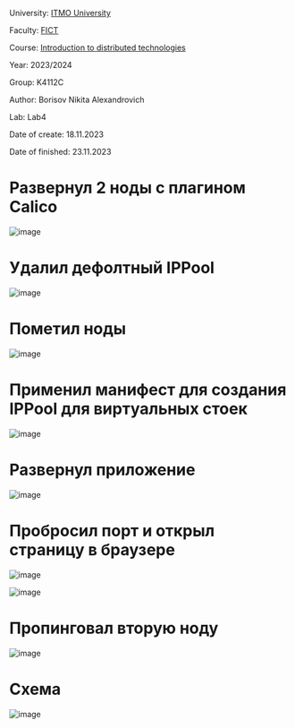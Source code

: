University: [ITMO University](https://itmo.ru/ru/)

Faculty: [FICT](https://fict.itmo.ru)

Course: [Introduction to distributed technologies](https://github.com/itmo-ict-faculty/introduction-to-distributed-technologies)

Year: 2023/2024

Group: K4112C

Author: Borisov Nikita Alexandrovich

Lab: Lab4

Date of create: 18.11.2023

Date of finished: 23.11.2023

# Развернул 2 ноды с плагином Calico
![image](https://github.com/luka-mag1c/2023_2024-introduction_to_distributed_technologies-k4112c-borisov_n_a/assets/55001395/6658cf91-dacd-41bd-a942-2af2fbf8c88c)

# Удалил дефолтный IPPool 
![image](https://github.com/luka-mag1c/2023_2024-introduction_to_distributed_technologies-k4112c-borisov_n_a/assets/55001395/c00282ea-bab9-4d5d-86d0-862b967d8cfa)

# Пометил ноды
![image](https://github.com/luka-mag1c/2023_2024-introduction_to_distributed_technologies-k4112c-borisov_n_a/assets/55001395/87eac717-5e0a-4a1e-bdd1-38118d64164d)

# Применил манифест для создания IPPool для виртуальных стоек
![image](https://github.com/luka-mag1c/2023_2024-introduction_to_distributed_technologies-k4112c-borisov_n_a/assets/55001395/307cd4b7-7d1f-456f-9131-05107412f191)

# Развернул приложение 
![image](https://github.com/luka-mag1c/2023_2024-introduction_to_distributed_technologies-k4112c-borisov_n_a/assets/55001395/349638e2-d3ff-4854-8dbe-d92e24799b4a)

# Пробросил порт и открыл страницу в браузере
![image](https://github.com/luka-mag1c/2023_2024-introduction_to_distributed_technologies-k4112c-borisov_n_a/assets/55001395/2692ac0a-13fa-4849-bd49-ebaa8aab1acc)

![image](https://github.com/luka-mag1c/2023_2024-introduction_to_distributed_technologies-k4112c-borisov_n_a/assets/55001395/6b415d7e-bf34-4fec-bcb2-fafda6810732)

# Пропинговал вторую ноду
![image](https://github.com/luka-mag1c/2023_2024-introduction_to_distributed_technologies-k4112c-borisov_n_a/assets/55001395/f9d12cd4-8426-4558-8ba1-509e63b7e7b6)

# Схема
![image](https://github.com/luka-mag1c/2023_2024-introduction_to_distributed_technologies-k4112c-borisov_n_a/assets/55001395/ac95a508-411b-4940-8217-55c57323521f)
